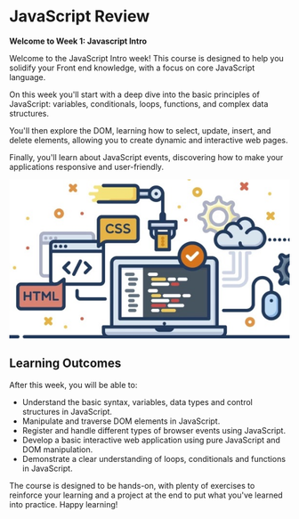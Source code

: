 # JavaScript Review

**Welcome to Week 1: Javascript Intro**

Welcome to the JavaScript  Intro week! This course is designed to help you solidify your Front end knowledge, with a focus on core JavaScript language.

On this week you'll start with a deep dive into the basic principles of JavaScript: variables, conditionals, loops, functions, and complex data structures.

You'll then explore the DOM, learning how to select, update, insert, and delete elements, allowing you to create dynamic and interactive web pages.

Finally, you'll learn about JavaScript events, discovering how to make your applications responsive and user-friendly.


![intro-web](./javascript-review/intro-web.jpeg)

## Learning Outcomes

After this week, you will be able to:

- Understand the basic syntax, variables, data types and control structures in JavaScript.
- Manipulate and traverse DOM elements in JavaScript.
- Register and handle different types of browser events using JavaScript.
- Develop a basic interactive web application using pure JavaScript and DOM manipulation.
- Demonstrate a clear understanding of loops, conditionals and functions in JavaScript.

The course is designed to be hands-on, with plenty of exercises to reinforce your learning and a project at the end to put what you've learned into practice. Happy learning!